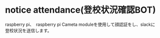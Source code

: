 # notice attendance(登校状況確認BOT)

raspberry pi、　raspberry pi Cameta moduleを使用して顔認証をし、slackに登校状況を送信します。

